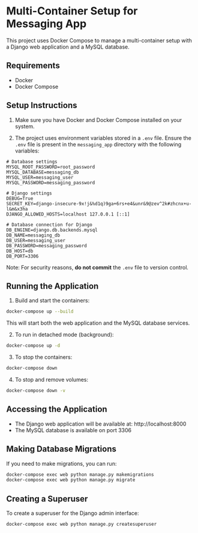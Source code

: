 # Multi-Container Setup for Messaging App

This project uses Docker Compose to manage a multi-container setup with a Django web application and a MySQL database.

## Requirements

- Docker
- Docker Compose

## Setup Instructions

1. Make sure you have Docker and Docker Compose installed on your system.

2. The project uses environment variables stored in a `.env` file. Ensure the `.env` file is present in the `messaging_app` directory with the following variables:

```
# Database settings
MYSQL_ROOT_PASSWORD=root_password
MYSQL_DATABASE=messaging_db
MYSQL_USER=messaging_user
MYSQL_PASSWORD=messaging_password

# Django settings
DEBUG=True
SECRET_KEY=django-insecure-9x!j&%d1q)9ga+6rs+e4&unr&9@zev^2k#zhcnx+u-l&m&x3ha
DJANGO_ALLOWED_HOSTS=localhost 127.0.0.1 [::1]

# Database connection for Django
DB_ENGINE=django.db.backends.mysql
DB_NAME=messaging_db
DB_USER=messaging_user
DB_PASSWORD=messaging_password
DB_HOST=db
DB_PORT=3306
```

Note: For security reasons, **do not commit** the `.env` file to version control.

## Running the Application

1. Build and start the containers:

```bash
docker-compose up --build
```

This will start both the web application and the MySQL database services.

2. To run in detached mode (background):

```bash
docker-compose up -d
```

3. To stop the containers:

```bash
docker-compose down
```

4. To stop and remove volumes:

```bash
docker-compose down -v
```

## Accessing the Application

- The Django web application will be available at: http://localhost:8000
- The MySQL database is available on port 3306

## Making Database Migrations

If you need to make migrations, you can run:

```bash
docker-compose exec web python manage.py makemigrations
docker-compose exec web python manage.py migrate
```

## Creating a Superuser

To create a superuser for the Django admin interface:

```bash
docker-compose exec web python manage.py createsuperuser
```
